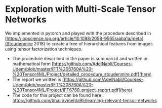 # Exploration with Multi-Scale Tensor Networks

We implemented in pytorch and played with the procedure described in [https://iopscience.iop.org/article/10.1088/2058-9565/aaba1a/meta](Stoudenmire 2018) to create a tree of hierarchical features from images using tensor factorization techniques.

* The procedure described in the paper is summarizd and written in mathematical form [https://github.com/AdelNabli/Courses-Udem/blob/master/IFT%206760A%20-%20Tensor4ML/Project/detailed_procedure_stoudenmire.pdf](here)
* The report we written is [https://github.com/AdelNabli/Courses-Udem/blob/master/IFT%206760A%20-%20Tensor4ML/Project/IFT6760_project_report.pdf](here)
* The code for this project can be found here : https://github.com/bhairavmehta95/learning-relevant-tensor-networks
